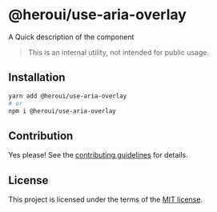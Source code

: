 # @heroui/use-aria-overlay

A Quick description of the component

> This is an internal utility, not intended for public usage.

## Installation

```sh
yarn add @heroui/use-aria-overlay
# or
npm i @heroui/use-aria-overlay
```

## Contribution

Yes please! See the
[contributing guidelines](https://github.com/heroui-inc/heroui/blob/master/CONTRIBUTING.md)
for details.

## License

This project is licensed under the terms of the
[MIT license](https://github.com/heroui-inc/heroui/blob/master/LICENSE).
